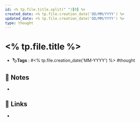 ```yaml
---
id: <% tp.file.title.split(" ")[0] %>
created_date: <% tp.file.creation_date('DD/MM/YYYY') %>
updated_date: <% tp.file.creation_date('DD/MM/YYYY') %>
type: thought
---
```


# <% tp.file.title %>
- **🏷️Tags** :  #<% tp.file.creation_date('MM-YYYY') %> #thought
[ ](#anki-card)
## 📝 Notes
- 
## 🔗 Links
- 
